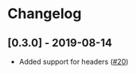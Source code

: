 # Changelog

## [0.3.0] - 2019-08-14

- Added support for headers ([#20](https://github.com/notonthehighstreet/svelte/pull/20))

